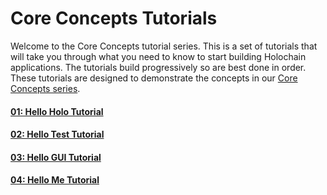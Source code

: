 # Core Concepts Tutorials

Welcome to the Core Concepts tutorial series.
This is a set of tutorials that will take you through what you need to know to start building Holochain applications.
The tutorials build progressively so are best done in order.
These tutorials are designed to demonstrate the concepts in our [Core Concepts series](../../concepts/).

<div class="h-tile-container">
    <div class="h-tile tile-alt tile-tutorials">
        <a href="hello_holo">
            <h4>01: Hello Holo Tutorial</h4>
        </a>
    </div>
    <div class="h-tile tile-alt tile-tutorials">
        <a href="hello_test">
            <h4>02: Hello Test Tutorial</h4>
        </a>
    </div>
    <div class="h-tile tile-alt tile-tutorials">
        <a href="hello_gui">
            <h4>03: Hello GUI Tutorial</h4>
        </a>
    </div>
    <div class="h-tile tile-alt tile-tutorials">
        <a href="hello_me">
            <h4>04: Hello Me Tutorial</h4>
        </a>
    </div>
</div>
